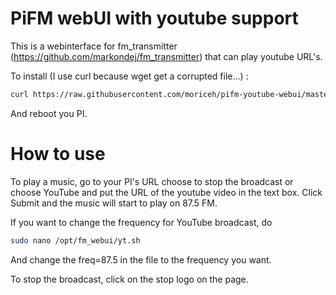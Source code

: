 # PiFM webUI with youtube support
This is a webinterface for fm_transmitter (https://github.com/markondej/fm_transmitter) that can play youtube URL's.

To install (I use curl because wget get a corrupted file...) : 

```sh
curl https://raw.githubusercontent.com/moriceh/pifm-youtube-webui/master/Install.sh > Install.sh && sudo sh Install.sh
```
And reboot you PI.

# How to use

To play a music, go to your PI's URL choose to stop the broadcast or choose YouTube and put the URL of the youtube video in the text box. Click Submit and the music will start to play on 87.5 FM.


If you want to change the frequency for YouTube broadcast, do 
```sh
sudo nano /opt/fm_webui/yt.sh
```
And change the freq=87.5 in the file to the frequency you want.


To stop the broadcast, click on the stop logo on the page.

